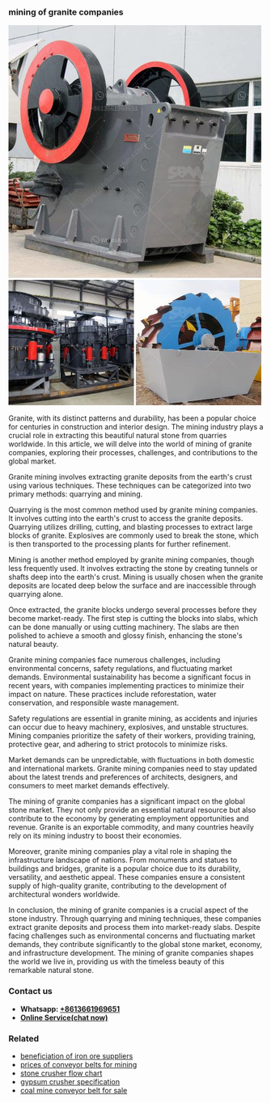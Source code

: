 <h3>mining of granite companies</h3><img src='1708587088.jpg' alt=''><p>Granite, with its distinct patterns and durability, has been a popular choice for centuries in construction and interior design. The mining industry plays a crucial role in extracting this beautiful natural stone from quarries worldwide. In this article, we will delve into the world of mining of granite companies, exploring their processes, challenges, and contributions to the global market.</p><p>Granite mining involves extracting granite deposits from the earth's crust using various techniques. These techniques can be categorized into two primary methods: quarrying and mining.</p><p>Quarrying is the most common method used by granite mining companies. It involves cutting into the earth's crust to access the granite deposits. Quarrying utilizes drilling, cutting, and blasting processes to extract large blocks of granite. Explosives are commonly used to break the stone, which is then transported to the processing plants for further refinement.</p><p>Mining is another method employed by granite mining companies, though less frequently used. It involves extracting the stone by creating tunnels or shafts deep into the earth's crust. Mining is usually chosen when the granite deposits are located deep below the surface and are inaccessible through quarrying alone.</p><p>Once extracted, the granite blocks undergo several processes before they become market-ready. The first step is cutting the blocks into slabs, which can be done manually or using cutting machinery. The slabs are then polished to achieve a smooth and glossy finish, enhancing the stone's natural beauty.</p><p>Granite mining companies face numerous challenges, including environmental concerns, safety regulations, and fluctuating market demands. Environmental sustainability has become a significant focus in recent years, with companies implementing practices to minimize their impact on nature. These practices include reforestation, water conservation, and responsible waste management.</p><p>Safety regulations are essential in granite mining, as accidents and injuries can occur due to heavy machinery, explosives, and unstable structures. Mining companies prioritize the safety of their workers, providing training, protective gear, and adhering to strict protocols to minimize risks.</p><p>Market demands can be unpredictable, with fluctuations in both domestic and international markets. Granite mining companies need to stay updated about the latest trends and preferences of architects, designers, and consumers to meet market demands effectively.</p><p>The mining of granite companies has a significant impact on the global stone market. They not only provide an essential natural resource but also contribute to the economy by generating employment opportunities and revenue. Granite is an exportable commodity, and many countries heavily rely on its mining industry to boost their economies.</p><p>Moreover, granite mining companies play a vital role in shaping the infrastructure landscape of nations. From monuments and statues to buildings and bridges, granite is a popular choice due to its durability, versatility, and aesthetic appeal. These companies ensure a consistent supply of high-quality granite, contributing to the development of architectural wonders worldwide.</p><p>In conclusion, the mining of granite companies is a crucial aspect of the stone industry. Through quarrying and mining techniques, these companies extract granite deposits and process them into market-ready slabs. Despite facing challenges such as environmental concerns and fluctuating market demands, they contribute significantly to the global stone market, economy, and infrastructure development. The mining of granite companies shapes the world we live in, providing us with the timeless beauty of this remarkable natural stone.</p><h3>Contact us</h3><ul><li><strong>Whatsapp:&nbsp;<a href="https://wa.me/8613661969651">+8613661969651</a></strong></li><li><a href="https://swt.shibang-china.com/?git&amp;zhl&amp;mining of granite companies"><strong>Online Service(chat now)</strong></a></li></ul><h3>Related</h3><ul><li><a href='beneficiation of iron ore suppliers.md'>beneficiation of iron ore suppliers</a></li><li><a href='prices of conveyor belts for mining.md'>prices of conveyor belts for mining</a></li><li><a href='stone crusher flow chart.md'>stone crusher flow chart</a></li><li><a href='gypsum crusher specification.md'>gypsum crusher specification</a></li><li><a href='coal mine conveyor belt for sale.md'>coal mine conveyor belt for sale</a></li></ul>